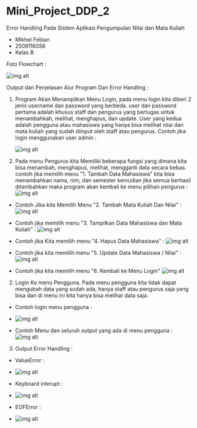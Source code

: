 # Mini_Project_DDP_2
Error Handling Pada Sistem Aplikasi Pengumpulan Nilai dan Mata Kuliah
- Mikhel Febian
- 2509116056
- Kelas B

Foto Flowchart :

![img alt](https://github.com/Mikhelfebian/Mini_Project_DDP_2/blob/5bffc8aa9b676120a5ac3701bfc4789331582c79/Flowchart%202.jpg)

Output dan Penjelasan Alur Program Dan Error Handling :

1. Program Akan Menampilkan Menu Login, pada menu login kita diberi 2 jenis username dan password yang berbeda. user dan password pertama adalah khusus staff dan pengurus yang bertugas untuk menambahkah, melihat, menghapus, dan update. User yang kedua adalah pengguna atau mahasiswa yang hanya bisa melihat nilai dan mata kuliah yang sudah diinput oleh staff atau pengurus.
Contoh jika login menggunakan user admin :
   
   ![img alt](https://github.com/Mikhelfebian/Mini_Project_DDP_2/blob/6b16d4e98649523c0105af000de43fb60a7ae664/output%20login%20admin%20.png)

2. Pada menu Pengurus kita Memiliki beberapa fungsi yang dimana kita bisa menambah, menghapus, melihat, mengganti data secara bebas.
contoh jika memilih menu "1. Tambah Data Mahasiswa" kita bisa menambahkan nama, nim, dan semester kemudian jika semua berhasil ditambahkan maka program akan kembali ke menu pilihan pengurus :
  ![img alt](https://github.com/Mikhelfebian/Mini_Project_DDP_2/blob/4df30dc4471cc0c2862e8bf3846b828d18a64b49/pilihan%20pengurus%201.png)

- Contoh Jika kita Memilih Menu "2. Tambah Mata Kuliah Dan Nilai" :
  ![img alt](https://github.com/Mikhelfebian/Mini_Project_DDP_2/blob/f77629f1f5557cc686c52bbe0ff49490791c0a42/Pilihan%20pengurus%202.png)

- Contoh jika memilih menu "3. Tampilkan Data Mahasiswa dan Mata Kuliah" :
  ![img alt](https://github.com/Mikhelfebian/Mini_Project_DDP_2/blob/056f37b539b7db391dd0fa74609f71588ee22831/Pilihan%20pengurus%203.png)

- Contoh jika Kita memilih menu "4. Hapus Data Mahasiswa" :
  ![img alt](https://github.com/Mikhelfebian/Mini_Project_DDP_2/blob/434b99a46b13c84deef5872fe68b39c9c3b362d9/Cuplikan%20layar%202025-09-28%20145627.png)

- Contoh jika kita memilih menu "5. Update Data Mahasiswa / Nilai" :
  ![img alt](https://github.com/Mikhelfebian/Mini_Project_DDP_2/blob/7a6d56601645f07469938745bed73a7c97cf6d74/Pilihan%205%20pengurus.png)

- Contoh jika kita memilih menu "6. Kembali ke Menu Login"
  ![img alt](https://github.com/Mikhelfebian/Mini_Project_DDP_2/blob/5149e4df29fd60783bf8064b2c479fd2fbd30bf1/Cuplikan%20layar%202025-09-28%20150645.png)

2. Login Ke menu Pengguna. Pada menu pengguna kita tidak dapat mengubah data yang sudah ada, hanya staff atau pengurus saja yang bisa dan di menu ini kita hanya bisa melihat data saja.
- Contoh login menu pengguna :
- ![img alt](https://github.com/Mikhelfebian/Mini_Project_DDP_2/blob/930734a14429dec2fd5a53ae4ee24d96b263a92c/Login%20Pengguna%20151831.png)

- Contoh Menu dan seluruh output yang ada di menu pengguna :
  ![img alt](https://github.com/Mikhelfebian/Mini_Project_DDP_2/blob/20322e1e9c2c49a727d667d20fd0f051ea09f991/menu%20pengguna151840.png)

3. Output Error Handling :
- ValueError :
- ![img alt](https://github.com/Mikhelfebian/Mini_Project_DDP_2/blob/f16df3301c63f57e1a945f4c0add95ddcd9f8c74/Cuplikan%20layar%202025-09-28%20153053.png)

- Keyboard interupt :
- ![img alt](https://github.com/Mikhelfebian/Mini_Project_DDP_2/blob/52ce7a228aa65d980bbddfb6d6477490e08ef488/Cuplikan%20layar%202025-09-28%20154210.png)

- EOFError :
- ![img alt](https://github.com/Mikhelfebian/Mini_Project_DDP_2/blob/f4d66db6f54b063634e9f9b90e56656aa34330a9/Cuplikan%20layar%202025-09-28%20154519.png)
